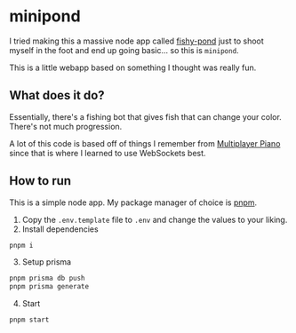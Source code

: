 # minipond

I tried making this a massive node app called [fishy-pond](https://github.com/Hri7566/fishy-pond) just to shoot myself in the foot and end up going basic... so this is `minipond`.

This is a little webapp based on something I thought was really fun.

## What does it do?

Essentially, there's a fishing bot that gives fish that can change your color. There's not much progression.

A lot of this code is based off of things I remember from [Multiplayer Piano](https://mppclone.com) since that is where I learned to use WebSockets best.

## How to run

This is a simple node app. My package manager of choice is [pnpm](https://pnpm.io/).

1. Copy the `.env.template` file to `.env` and change the values to your liking.
2. Install dependencies

```sh
pnpm i
```

3. Setup prisma

```sh
pnpm prisma db push
pnpm prisma generate
```

4. Start

```sh
pnpm start
```
